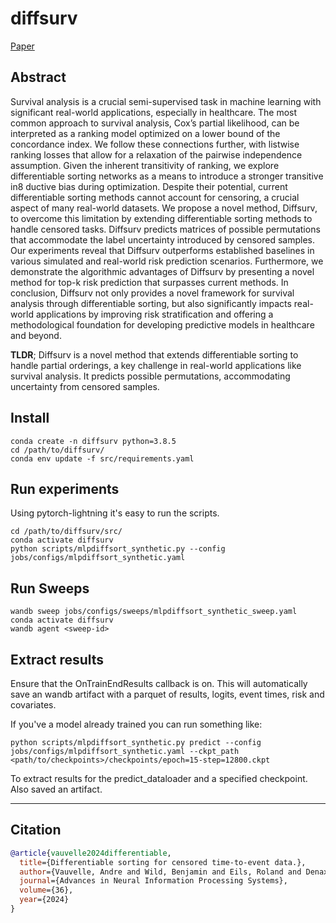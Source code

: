 # diffsurv

[Paper](https://proceedings.neurips.cc/paper_files/paper/2023/file/d1a25d7e93f06cb422b3a74a0aa3bf3f-Paper-Conference.pdf)

## Abstract

Survival analysis is a crucial semi-supervised task in machine learning with significant real-world applications, especially in healthcare. The most common approach to survival analysis, Cox’s partial likelihood, can be interpreted as a ranking model optimized on a lower bound of the concordance index. We follow these connections further, with listwise ranking losses that allow for a relaxation of the pairwise independence assumption. Given the inherent transitivity of ranking, we explore differentiable sorting networks as a means to introduce a stronger transitive in8 ductive bias during optimization. Despite their potential, current differentiable sorting methods cannot account for censoring, a crucial aspect of many real-world datasets. We propose a novel method, Diffsurv, to overcome this limitation by extending differentiable sorting methods to handle censored tasks. Diffsurv predicts matrices of possible permutations that accommodate the label uncertainty introduced by censored samples. Our experiments reveal that Diffsurv outperforms established baselines in various simulated and real-world risk prediction scenarios. Furthermore, we demonstrate the algorithmic advantages of Diffsurv by presenting a novel method for top-k risk prediction that surpasses current methods. In conclusion, Diffsurv not only provides a novel framework for survival analysis through differentiable sorting, but also significantly impacts real-world applications by improving risk stratification and offering a methodological foundation for developing predictive models in healthcare and beyond.

**TLDR**; Diffsurv is a novel method that extends differentiable sorting to handle partial orderings, a key challenge in real-world applications like survival analysis. It predicts possible permutations, accommodating uncertainty from censored samples.


## Install
```{bash}
conda create -n diffsurv python=3.8.5
cd /path/to/diffsurv/
conda env update -f src/requirements.yaml
```

## Run experiments

Using pytorch-lightning it's easy to run the scripts.

```{bash}
cd /path/to/diffsurv/src/
conda activate diffsurv
python scripts/mlpdiffsort_synthetic.py --config jobs/configs/mlpdiffsort_synthetic.yaml
```

## Run Sweeps

```{bash}
wandb sweep jobs/configs/sweeps/mlpdiffsort_synthetic_sweep.yaml
conda activate diffsurv
wandb agent <sweep-id>
```

## Extract results
Ensure that the OnTrainEndResults callback is on. This will automatically save an wandb artifact with a parquet of results, logits, event times, risk and covariates.

If you've a model already trained you can run something like:
```{bash}
python scripts/mlpdiffsort_synthetic.py predict --config jobs/configs/mlpdiffsort_synthetic.yaml --ckpt_path <path/to/checkpoints>/checkpoints/epoch=15-step=12800.ckpt
```

To extract results for the predict_dataloader and a specified checkpoint. Also saved an artifact.

-----

## Citation
```bibtex
@article{vauvelle2024differentiable,
  title={Differentiable sorting for censored time-to-event data.},
  author={Vauvelle, Andre and Wild, Benjamin and Eils, Roland and Denaxas, Spiros},
  journal={Advances in Neural Information Processing Systems},
  volume={36},
  year={2024}
}
```

